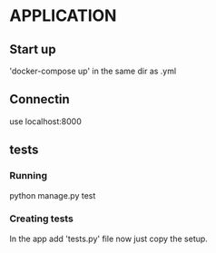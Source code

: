 # APPLICATION
## Start up
'docker-compose up' in the same dir as .yml

## Connectin
use localhost:8000

## tests
### Running
python manage.py test

### Creating tests
In the app add 'tests.py' file
now just copy the setup.